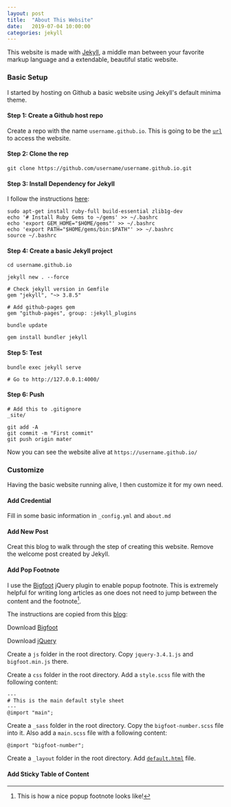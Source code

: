 ```yaml
---
layout: post
title:  "About This Website"
date:   2019-07-04 10:00:00
categories: jekyll
---
```


This website is made with [Jekyll](https://jekyllrb.com/), a middle man between your favorite markup language and a extendable, beautiful static website.

### Basic Setup

I started by hosting on Github a basic website using Jekyll's default minima theme.

#### Step 1: Create a Github host repo

Create a repo with the name `username.github.io`. This is going to be the [`url`](https://chuanli11.github.io/) to access the website.

#### Step 2: Clone the rep

```
git clone https://github.com/username/username.github.io.git
```
#### Step 3: Install Dependency for Jekyll

I follow the instructions [here](https://jekyllrb.com/docs/installation/ubuntu/):

```
sudo apt-get install ruby-full build-essential zlib1g-dev
echo '# Install Ruby Gems to ~/gems' >> ~/.bashrc
echo 'export GEM_HOME="$HOME/gems"' >> ~/.bashrc
echo 'export PATH="$HOME/gems/bin:$PATH"' >> ~/.bashrc
source ~/.bashrc
```

#### Step 4: Create a basic Jekyll project

```
cd username.github.io

jekyll new . --force

# Check jekyll version in Gemfile
gem "jekyll", "~> 3.8.5"

# Add github-pages gem
gem "github-pages", group: :jekyll_plugins

bundle update

gem install bundler jekyll
```

#### Step 5: Test 

```
bundle exec jekyll serve

# Go to http://127.0.0.1:4000/
```

#### Step 6: Push

```
# Add this to .gitignore
_site/

git add -A
git commit -m "First commit"
git push origin mater
```
Now you can see the website alive at `https://username.github.io/`


### Customize
Having the basic website running alive, I then customize it for my own need.


#### Add Credential
Fill in some basic information in `_config.yml` and `about.md`

#### Add New Post
Creat this blog to walk through the step of creating this website. Remove the welcome post created by Jekyll.

#### Add Pop Footnote
I use the [Bigfoot](http://www.bigfootjs.com/) jQuery plugin to enable popup footnote. This is extremely helpful for writing long articles as one does not need to jump between the content and the footnote[^BigFoot].

The instructions are copied from this [blog](https://sherif.io/2014/11/07/Bigfoot-in-Jekyll.html):

Download [Bigfoot](http://www.bigfootjs.com/)

Download [jQuery](https://code.jquery.com/jquery-3.4.1.min.js) 

Create a `js` folder in the root directory. Copy `jquery-3.4.1.js` and `bigfoot.min.js` there.

Create a `css` folder in the root directory. Add a `style.scss` file with the following content:

```
---
# This is the main default style sheet
---
@import "main";
```

Create a `_sass` folder in the root directory. Copy the `bigfoot-number.scss` file into it. Also add a `main.scss` file with a following content:

```
@import "bigfoot-number";
```

Create a `_layout` folder in the root directory. Add [`default.html`](https://github.com/chuanli11/chuanli11.github.io/blob/master/_layouts/default.html) file.



#### Add Sticky Table of Content


[^BigFoot]: This is how a nice popup footnote looks like!